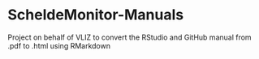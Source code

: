# ScheldeMonitor-Manuals
Project on behalf of VLIZ to convert the RStudio and GitHub manual from .pdf to .html using RMarkdown
